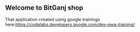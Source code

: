 ## Welcome to BitGanj shop 

That application created using google trainings here:https://codelabs.developers.google.com/dev-pwa-training/
